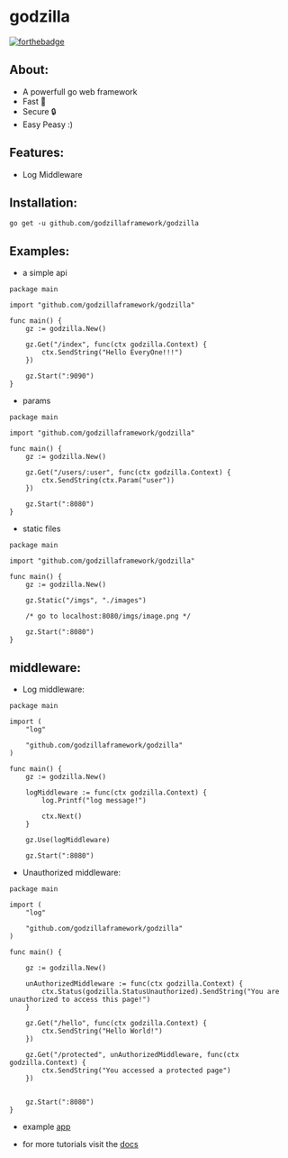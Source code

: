 # godzilla

[![forthebadge](https://forthebadge.com/images/badges/made-with-go.svg)](https://forthebadge.com)


## About:
- A powerfull go web framework
- Fast 🚀
- Secure 🔒
- Easy Peasy :)

## Features:
- Log Middleware 

## Installation:
```
go get -u github.com/godzillaframework/godzilla
```

## Examples:

- a simple api

```golang
package main

import "github.com/godzillaframework/godzilla"

func main() {
	gz := godzilla.New()

	gz.Get("/index", func(ctx godzilla.Context) {
		ctx.SendString("Hello EveryOne!!!")
	})

	gz.Start(":9090")
}
```

- params
```golang
package main

import "github.com/godzillaframework/godzilla"

func main() {
    gz := godzilla.New()

    gz.Get("/users/:user", func(ctx godzilla.Context) {
        ctx.SendString(ctx.Param("user"))
    })

    gz.Start(":8080")
}
```

- static files
```golang
package main

import "github.com/godzillaframework/godzilla"

func main() {
    gz := godzilla.New()

    gz.Static("/imgs", "./images")

    /* go to localhost:8080/imgs/image.png */

    gz.Start(":8080")
}
```

## middleware:

- Log middleware:
```golang
package main

import (
	"log"

	"github.com/godzillaframework/godzilla"
)

func main() {
	gz := godzilla.New()
	
	logMiddleware := func(ctx godzilla.Context) {
		log.Printf("log message!")

		ctx.Next()
	}
	
	gz.Use(logMiddleware)
	
	gz.Start(":8080")
```

- Unauthorized middleware:
```golang
package main

import (
	"log"

	"github.com/godzillaframework/godzilla"
)

func main() {

	gz := godzilla.New()

	unAuthorizedMiddleware := func(ctx godzilla.Context) {
		ctx.Status(godzilla.StatusUnauthorized).SendString("You are unauthorized to access this page!")
	}

	gz.Get("/hello", func(ctx godzilla.Context) {
		ctx.SendString("Hello World!")
	})

	gz.Get("/protected", unAuthorizedMiddleware, func(ctx godzilla.Context) {
		ctx.SendString("You accessed a protected page")
	})


	gz.Start(":8080")
}

```

- example [app](https://github.com/godzillaframework/godzilla-app)

- for more tutorials visit the [docs](https://github.com/godzillaframework/godzilla/blob/master/docs/learngodzilla.md)
